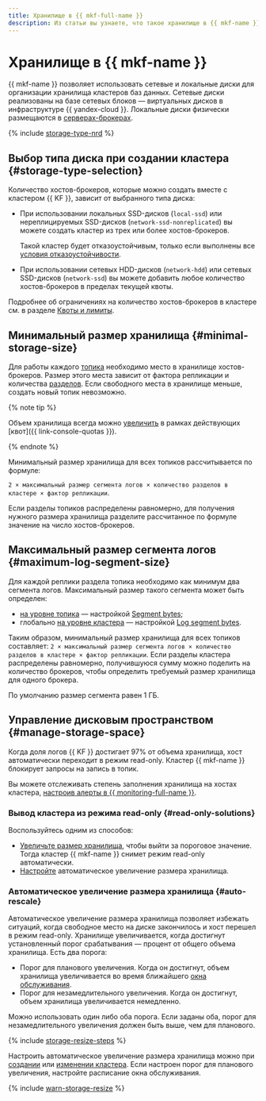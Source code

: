 ```yaml
---
title: Хранилище в {{ mkf-full-name }}
description: Из статьи вы узнаете, что такое хранилище в {{ mkf-name }}, его минимальный размер, максимальный размер сегмента логов, как работает автоматическое увеличение размера хранилища и ознакомитесь с особенностями выбора типа дисков при создании кластера.
---
```


# Хранилище в {{ mkf-name }}


{{ mkf-name }} позволяет использовать сетевые и локальные диски для организации хранилища кластеров баз данных. Сетевые диски реализованы на базе сетевых блоков — виртуальных дисков в инфраструктуре {{ yandex-cloud }}. Локальные диски физически размещаются в [серверах-брокерах](brokers.md).

{% include [storage-type-nrd](../../_includes/mdb/mkf/storage-type.md) %}


## Выбор типа диска при создании кластера {#storage-type-selection}


Количество хостов-брокеров, которые можно создать вместе с кластером {{ KF }}, зависит от выбранного типа диска:

* При использовании локальных SSD-дисков (`local-ssd`) или нереплицируемых SSD-дисков (`network-ssd-nonreplicated`) вы можете создать кластер из трех или более хостов-брокеров.

    Такой кластер будет отказоустойчивым, только если выполнены все [условия отказоустойчивости](index.md#fault-tolerance).

* При использовании сетевых HDD-дисков (`network-hdd`) или сетевых SSD-дисков (`network-ssd`) вы можете добавить любое количество хостов-брокеров в пределах текущей квоты.

Подробнее об ограничениях на количество хостов-брокеров в кластере см. в разделе [Квоты и лимиты](./limits.md).



## Минимальный размер хранилища {#minimal-storage-size}

Для работы каждого [топика](topics.md#topics) необходимо место в хранилище хостов-брокеров. Размер этого места зависит от фактора репликации и количества [разделов](topics.md#partitions). Если свободного места в хранилище меньше, создать новый топик невозможно.

{% note tip %}

Объем хранилища всегда можно [увеличить](../operations/storage-space.md#change-disk-size) в рамках действующих [квот]({{ link-console-quotas }}).

{% endnote %}

Минимальный размер хранилища для всех топиков рассчитывается по формуле:

`2 × максимальный размер сегмента логов × количество разделов в кластере × фактор репликации`.

Если разделы топиков распределены равномерно, для получения нужного размера хранилища разделите рассчитанное по формуле значение на число хостов-брокеров.

## Максимальный размер сегмента логов {#maximum-log-segment-size}

Для каждой реплики раздела топика необходимо как минимум два сегмента логов. Максимальный размер такого сегмента может быть определен:
* [на уровне топика](../operations/cluster-topics.md#update-topic) — настройкой [Segment bytes](settings-list.md#settings-topic-segment-bytes);
* глобально [на уровне кластера](../operations/cluster-update.md#change-kafka-settings) — настройкой [Log segment bytes](settings-list.md#settings-log-segment-bytes).

Таким образом, минимальный размер хранилища для всех топиков составляет: `2 × максимальный размер сегмента логов × количество разделов в кластере × фактор репликации`. Если разделы кластера распределены равномерно, получившуюся сумму можно поделить на количество брокеров, чтобы определить требуемый размер хранилища для одного брокера.

По умолчанию размер сегмента равен 1 ГБ.

## Управление дисковым пространством {#manage-storage-space}

Когда доля логов {{ KF }} достигает 97% от объема хранилища, хост автоматически переходит в режим read-only. Кластер {{ mkf-name }} блокирует запросы на запись в топик.


Вы можете отслеживать степень заполнения хранилища на хостах кластера, [настроив алерты в {{ monitoring-full-name }}](../operations/storage-space.md#set-alert).


### Вывод кластера из режима read-only {#read-only-solutions}

Воспользуйтесь одним из способов:

* [Увеличьте размер хранилища](../operations/storage-space.md#change-disk-size), чтобы выйти за пороговое значение. Тогда кластер {{ mkf-name }} снимет режим read-only автоматически.
* [Настройте](../operations/storage-space.md#disk-size-autoscale) автоматическое увеличение размера хранилища.

### Автоматическое увеличение размера хранилища {#auto-rescale}

Автоматическое увеличение размера хранилища позволяет избежать ситуаций, когда свободное место на диске закончилось и хост перешел в режим read-only. Хранилище увеличивается, когда достигнут установленный порог срабатывания — процент от общего объема хранилища. Есть два порога:

* Порог для планового увеличения. Когда он достигнут, объем хранилища увеличивается во время ближайшего [окна обслуживания](maintenance.md#maintenance-window).
* Порог для незамедлительного увеличения. Когда он достигнут, объем хранилища увеличивается немедленно.

Можно использовать один либо оба порога. Если заданы оба, порог для незамедлительного увеличения должен быть выше, чем для планового.

{% include [storage-resize-steps](../../_includes/mdb/mkf/storage-resize-steps.md) %}

Настроить автоматическое увеличение размера хранилища можно при [создании](../operations/cluster-create.md) или [изменении кластера](../operations/storage-space.md#disk-size-autoscale). Если настроен порог для планового увеличения, настройте расписание окна обслуживания.

{% include [warn-storage-resize](../../_includes/mdb/mpg/warn-storage-resize.md) %}
